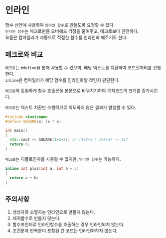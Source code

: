# 인라인
함수 선언에 사용하여 ```인라인 함수```로 만들도록 요청할 수 있다. <br/>
```인라인 함수```는 매크로만큼 오버헤드 걱정을 줄여주고, 매크로보다 안전하다. <br/>
요즘은 컴파일러가 자동으로 적절한 함수를 인라인화 해주기도 한다.

## 매크로와 비교
```매크로```는 ```#define```을 통해 사용할 수 있으며, 해당 텍스트를 치환하여 코드전처리를 진행한다. <br/>
```inline```은 컴파일러가 해당 함수를 인라인화할 것인지 판단한다. <br/>

```매크로```와 동일하게 함수 호출문을 본문으로 바꿔치기하여 목적코드의 크기를 증가시킨다. <br/>

```매크로```는 텍스트 치환만 수행하므로 의도하지 않은 결과가 발생할 수 있다. <br/>
```cpp
#include <iostream>
#define SQUARE(x) (x * x)

int main()
{
  std::cout << SQUARE(1+2+3); // (1+2+3 * 1+2+3) -> 11?
  return 0;
}
```

```매크로```는 디폴트인자를 사용할 수 없지만, ```인라인 함수```는 가능하다. <br/>
```cpp
inline int plus(int a, int b = 5)
{
  return a + b;
}
```

## 주의사항
1. 생성자와 소멸자는 인라인으로 만들지 않는다.
2. 재귀함수로 만들지 않는다.
3. 함수포인터로 인라인함수를 호출하는 경우 인라인되지 않는다.
4. 조건문과 반복문이 포함된 긴 코드는 인라인화하지 않는다.
